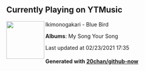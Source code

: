 ## Currently Playing on YTMusic

[<img align="left" width="100" src="https://lh3.googleusercontent.com/0nyxHM7bCxPJWxUIjuWc6-AhN177uuNqw14348UkOOMTrZ61JJmDzQ6H2S0sC6WNfUt7yC6OmXSJ9i6rEw">](https://music.youtube.com/watch?v=Dz3CNto8RSo)

Ikimonogakari - Blue Bird

**Albums**: My Song Your Song

Last updated at 02/23/2021 17:35

#### Generated with [20chan/github-now](https://github.com/20chan/github-now)


<!--
**20chan/20chan** is a ✨ _special_ ✨ repository because its `README.md` (this file) appears on your GitHub profile.

Here are some ideas to get you started:

- 🔭 I’m currently working on ...
- 🌱 I’m currently learning ...
- 👯 I’m looking to collaborate on ...
- 🤔 I’m looking for help with ...
- 💬 Ask me about ...
- 📫 How to reach me: ...
- 😄 Pronouns: ...
- ⚡ Fun fact: ...
-->
